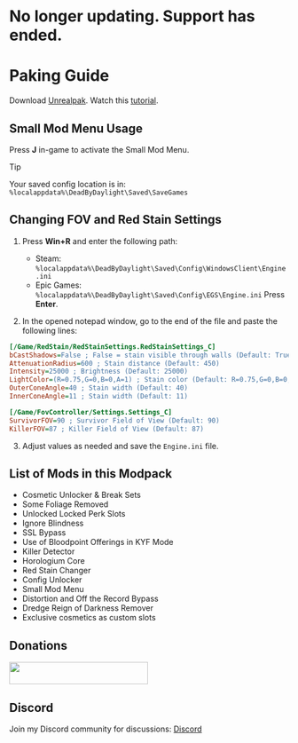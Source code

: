 # No longer updating. Support has ended.

# Paking Guide
Download [Unrealpak](https://drive.usercontent.google.com/u/1/uc?id=1IxQaP-JVNjO1XqSvyG-VysErPH6AlhfG&export=download).
Watch this [tutorial](https://www.youtube.com/watch?v=if5k00s15C8).


## Small Mod Menu Usage

Press **J** in-game to activate the Small Mod Menu.

> [!TIP]
> Your saved config location is in: `%localappdata%\DeadByDaylight\Saved\SaveGames`

## Changing FOV and Red Stain Settings

1. Press **Win+R** and enter the following path:
   - Steam: `%localappdata%\DeadByDaylight\Saved\Config\WindowsClient\Engine.ini`
   - Epic Games: `%localappdata%\DeadByDaylight\Saved\Config\EGS\Engine.ini`
   Press **Enter**.

2. In the opened notepad window, go to the end of the file and paste the following lines:

```ini
[/Game/RedStain/RedStainSettings.RedStainSettings_C]
bCastShadows=False ; False = stain visible through walls (Default: True)
AttenuationRadius=600 ; Stain distance (Default: 450)
Intensity=25000 ; Brightness (Default: 25000)
LightColor=(R=0.75,G=0,B=0,A=1) ; Stain color (Default: R=0.75,G=0,B=0,A=1)
OuterConeAngle=40 ; Stain width (Default: 40)
InnerConeAngle=11 ; Stain width (Default: 11)

[/Game/FovController/Settings.Settings_C]
SurvivorFOV=90 ; Survivor Field of View (Default: 90)
KillerFOV=87 ; Killer Field of View (Default: 87)
```

3. Adjust values as needed and save the `Engine.ini` file.

## List of Mods in this Modpack

- Cosmetic Unlocker & Break Sets
- Some Foliage Removed
- Unlocked Locked Perk Slots
- Ignore Blindness
- SSL Bypass
- Use of Bloodpoint Offerings in KYF Mode
- Killer Detector
- Horologium Core
- Red Stain Changer
- Config Unlocker
- Small Mod Menu
- Distortion and Off the Record Bypass
- Dredge Reign of Darkness Remover
- Exclusive cosmetics as custom slots

## Donations

<a href="https://www.buymeacoffee.com/RegularLunar"><img src="https://img.buymeacoffee.com/button-api/?text=You can support me here!&emoji=&slug=RegularLunar&button_colour=804dff&font_colour=ffffff&font_family=Lato&outline_colour=ffffff&coffee_colour=FFDD00" height="40" width="250" /></a>

## Discord

Join my Discord community for discussions: [Discord](https://discord.gg/mFAxKpT457)
